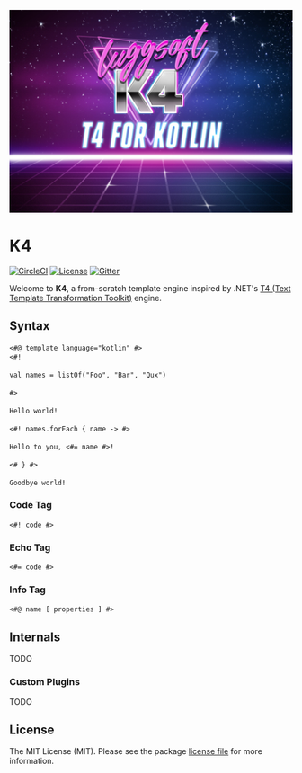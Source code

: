 ![k4][img-k4]

# K4

[![CircleCI][img-circleci]][www-circleci]
[![License][img-license]][www-license]
[![Gitter][img-gitter]][www-gitter]

Welcome to **K4**, a from-scratch template engine inspired by .NET's [T4 (Text Template Transformation Toolkit)](https://github.com/mono/t4) engine.

## Syntax

```k4
<#@ template language="kotlin" #>
<#!

val names = listOf("Foo", "Bar", "Qux")

#>

Hello world!

<#! names.forEach { name -> #>

Hello to you, <#= name #>!

<# } #>

Goodbye world!
```

### Code Tag

```k4
<#! code #>
```

### Echo Tag

```k4
<#= code #>
```

### Info Tag

```k4
<#@ name [ properties ] #>
```

## Internals

TODO

### Custom Plugins

TODO

## License

The MIT License (MIT). Please see the package [license file][www-license] for more information.

[www-circleci]: https://circleci.com/gh/luggsoft/k4
[img-circleci]: https://circleci.com/gh/luggsoft/k4.svg?style=shield&circle-token=98517cbdff7f1f386d2062704d76abcf863fe2ad
[www-license]: LICENSE.md
[img-license]: https://img.shields.io/badge/license-MIT-blue.svg
[www-gitter]: https://gitter.im/luggsoft-k4/community
[img-gitter]: https://badges.gitter.im/luggsoft-k4/community.svg

[img-k4]: assets/luggsoft-k4-t4-for-kotlin.jpg
